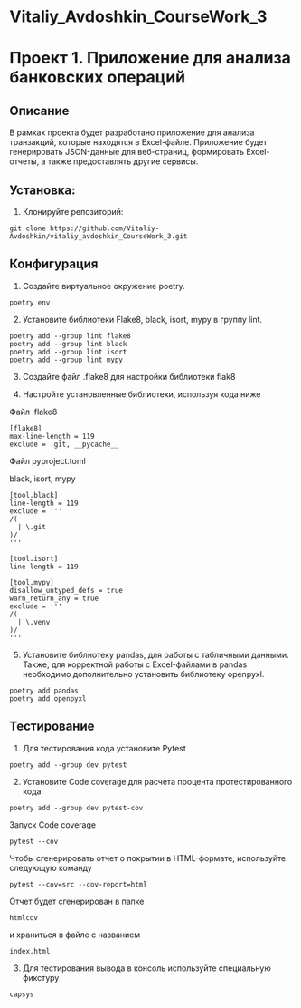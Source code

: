 # Vitaliy_Avdoshkin_CourseWork_3

# Проект 1. Приложение для анализа банковских операций

## Описание

В рамках проекта будет разработано приложение для анализа транзакций,
которые находятся в Excel-файле.
Приложение будет генерировать JSON-данные для веб-страниц,
формировать Excel-отчеты, а также предоставлять другие сервисы.

## Установка:

1. Клонируйте репозиторий:

```
git clone https://github.com/Vitaliy-Avdoshkin/vitaliy_avdoshkin_CourseWork_3.git
```
## Конфигурация
1. Создайте виртуальное окружение poetry.

```
poetry env
```

2. Установите библиотеки Flake8, black, isort, mypy в группу lint.

```commandline
poetry add --group lint flake8
poetry add --group lint black
poetry add --group lint isort
poetry add --group lint mypy
```

3. Создайте файл .flake8 для настройки библиотеки flak8


4. Настройте установленные библиотеки, используя кода ниже

Файл .flake8

```
[flake8]
max-line-length = 119
exclude = .git, __pycache__
```

Файл pyproject.toml

black, isort, mypy
```
[tool.black]
line-length = 119
exclude = '''
/(
  | \.git
)/
'''

[tool.isort]
line-length = 119

[tool.mypy]
disallow_untyped_defs = true
warn_return_any = true
exclude = '''
/(
  | \.venv
)/
'''
```

5. Установите библиотеку pandas, для работы с табличными данными.
Также, для корректной работы с Excel-файлами в pandas необходимо
дополнительно установить библиотеку openpyxl.
 
```
poetry add pandas
poetry add openpyxl
```

## Тестирование

1. Для тестирования кода установите Pytest
```
poetry add --group dev pytest
```
2. Установите Code coverage для расчета процента протестированного кода
```
poetry add --group dev pytest-cov
```
Запуск Code coverage
```commandline
pytest --cov
```
Чтобы сгенерировать отчет о покрытии в HTML-формате, используйте следующую команду
```commandline
pytest --cov=src --cov-report=html
```
Отчет будет сгенерирован в папке
```
htmlcov
```
 и храниться в файле с названием 
```
index.html
```

3. Для тестирования вывода в консоль используйте специальную фикстуру
```
capsys
```